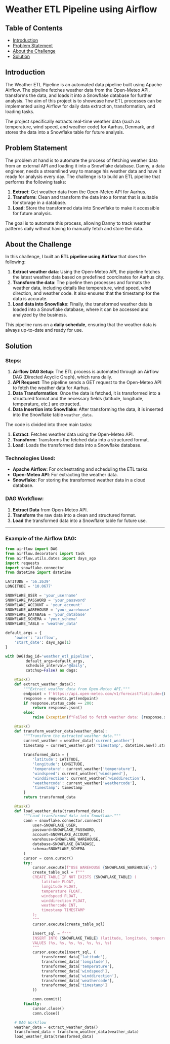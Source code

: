 # Weather ETL Pipeline using Airflow

## Table of Contents
- [Introduction](#introduction)
- [Problem Statement](#problem-statement)
- [About the Challenge](#about-the-challenge)
- [Solution](#solution)

## Introduction
The Weather ETL Pipeline is an automated data pipeline built using Apache Airflow. The pipeline fetches weather data from the Open-Meteo API, transforms the data, and loads it into a Snowflake database for further analysis. The aim of this project is to showcase how ETL processes can be implemented using Airflow for daily data extraction, transformation, and loading tasks.

The project specifically extracts real-time weather data (such as temperature, wind speed, and weather code) for Aarhus, Denmark, and stores the data into a Snowflake table for future analysis.

## Problem Statement
The problem at hand is to automate the process of fetching weather data from an external API and loading it into a Snowflake database. Danny, a data engineer, needs a streamlined way to manage his weather data and have it ready for analysis every day. The challenge is to build an ETL pipeline that performs the following tasks:

1. **Extract**: Get weather data from the Open-Meteo API for Aarhus.
2. **Transform**: Clean and transform the data into a format that is suitable for storage in a database.
3. **Load**: Store the transformed data into Snowflake to make it accessible for future analysis.

The goal is to automate this process, allowing Danny to track weather patterns daily without having to manually fetch and store the data.

## About the Challenge
In this challenge, I built an **ETL pipeline using Airflow** that does the following:

1. **Extract weather data**: Using the Open-Meteo API, the pipeline fetches the latest weather data based on predefined coordinates for Aarhus city.
2. **Transform the data**: The pipeline then processes and formats the weather data, including details like temperature, wind speed, wind direction, and weather code. It also ensures that the timestamp for the data is accurate.
3. **Load data into Snowflake**: Finally, the transformed weather data is loaded into a Snowflake database, where it can be accessed and analyzed by the business.

This pipeline runs on a **daily schedule**, ensuring that the weather data is always up-to-date and ready for use.

## Solution
### Steps:
1. **Airflow DAG Setup**: The ETL process is automated through an Airflow DAG (Directed Acyclic Graph), which runs daily.
2. **API Request**: The pipeline sends a GET request to the Open-Meteo API to fetch the weather data for Aarhus.
3. **Data Transformation**: Once the data is fetched, it is transformed into a structured format and the necessary fields (latitude, longitude, temperature, etc.) are extracted.
4. **Data Insertion into Snowflake**: After transforming the data, it is inserted into the Snowflake table `weather_data`.

The code is divided into three main tasks:
1. **Extract**: Fetches weather data using the Open-Meteo API.
2. **Transform**: Transforms the fetched data into a structured format.
3. **Load**: Loads the transformed data into a Snowflake database.

### Technologies Used:
- **Apache Airflow**: For orchestrating and scheduling the ETL tasks.
- **Open-Meteo API**: For extracting the weather data.
- **Snowflake**: For storing the transformed weather data in a cloud database.

### DAG Workflow:
1. **Extract Data** from Open-Meteo API.
2. **Transform** the raw data into a clean and structured format.
3. **Load** the transformed data into a Snowflake table for future use.

---

### Example of the Airflow DAG:

```python
from airflow import DAG
from airflow.decorators import task
from airflow.utils.dates import days_ago
import requests
import snowflake.connector
from datetime import datetime

LATITUDE = '56.2639'
LONGITUDE = '10.0677'

SNOWFLAKE_USER = 'your_username'
SNOWFLAKE_PASSWORD = 'your_password'
SNOWFLAKE_ACCOUNT = 'your_account'
SNOWFLAKE_WAREHOUSE = 'your_warehouse'
SNOWFLAKE_DATABASE = 'your_database'
SNOWFLAKE_SCHEMA = 'your_schema'
SNOWFLAKE_TABLE = 'weather_data'

default_args = {
    'owner': 'airflow',
    'start_date': days_ago(1)
}

with DAG(dag_id='weather_etl_pipeline',
         default_args=default_args,
         schedule_interval='@daily',
         catchup=False) as dags:

    @task()
    def extract_weather_data():
        """Extract weather data from Open-Meteo API."""
        endpoint = f'https://api.open-meteo.com/v1/forecast?latitude={LATITUDE}&longitude={LONGITUDE}&current_weather=true'
        response = requests.get(endpoint)
        if response.status_code == 200:
            return response.json()
        else:
            raise Exception(f"Failed to fetch weather data: {response.status_code}")

    @task()
    def transform_weather_data(weather_data):
        """Transform the extracted weather data."""
        current_weather = weather_data['current_weather']
        timestamp = current_weather.get('timestamp', datetime.now().strftime('%Y-%m-%d %H:%M:%S'))
        
        transformed_data = {
            'latitude': LATITUDE,
            'longitude': LONGITUDE,
            'temperature': current_weather['temperature'],
            'windspeed': current_weather['windspeed'],
            'winddirection': current_weather['winddirection'],
            'weathercode': current_weather['weathercode'],
            'timestamp': timestamp
        }
        return transformed_data

    @task()
    def load_weather_data(transformed_data):
        """Load transformed data into Snowflake."""
        conn = snowflake.connector.connect(
            user=SNOWFLAKE_USER,
            password=SNOWFLAKE_PASSWORD,
            account=SNOWFLAKE_ACCOUNT,
            warehouse=SNOWFLAKE_WAREHOUSE,
            database=SNOWFLAKE_DATABASE,
            schema=SNOWFLAKE_SCHEMA
        )
        cursor = conn.cursor()
        try:
            cursor.execute(f"USE WAREHOUSE {SNOWFLAKE_WAREHOUSE};")
            create_table_sql = f"""
            CREATE TABLE IF NOT EXISTS {SNOWFLAKE_TABLE} (
                latitude FLOAT,
                longitude FLOAT,
                temperature FLOAT,
                windspeed FLOAT,
                winddirection FLOAT,
                weathercode INT,
                timestamp TIMESTAMP
            );
            """
            cursor.execute(create_table_sql)

            insert_sql = f"""
            INSERT INTO {SNOWFLAKE_TABLE} (latitude, longitude, temperature, windspeed, winddirection, weathercode, timestamp)
            VALUES (%s, %s, %s, %s, %s, %s, %s)
            """
            cursor.execute(insert_sql, (
                transformed_data['latitude'],
                transformed_data['longitude'],
                transformed_data['temperature'],
                transformed_data['windspeed'],
                transformed_data['winddirection'],
                transformed_data['weathercode'],
                transformed_data['timestamp']
            ))

            conn.commit()
        finally:
            cursor.close()
            conn.close()

    # DAG Workflow
    weather_data = extract_weather_data()
    transformed_data = transform_weather_data(weather_data)
    load_weather_data(transformed_data)
